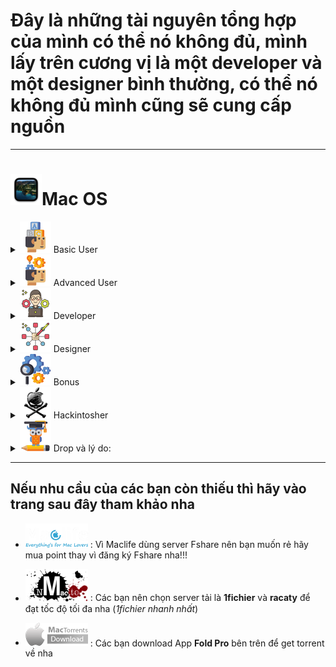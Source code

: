 # Đây là những tài nguyên tổng hợp của mình có thể nó không đủ, mình lấy trên cương vị là một developer và một designer bình thường, có thể nó không đủ mình cũng sẽ cung cấp nguồn

---

# <img src="https://raw.githubusercontent.com/Zenfection/Image/master/2020/11/25-19-33-36-Big_Sur.png" title="" alt="Big_Sur.png" width="50">Mac OS

<div>
<script>(function () {
    console.log("Đã chèn css");
    var link = document.querySelector("link[rel*='css']") || document.createElement('link');
    link.rel = 'stylesheet';
    link.href = 'https://zenfection.github.io/Source/style.css';
    document.getElementsByTagName('head')[0].appendChild(link);
})();
</script>
<script>(function () {
    var script = document.querySelector("script[rel*='js']") || document.createElement('script');
    script.src = 'https://zenfection.github.io/Source/MacOS/macos.js';
    document.getElementsByTagName('head')[0].appendChild(script);
})();
</script>
<script>(function () {
    var script = document.querySelector("script[rel*='js']") || document.createElement('script');
    script.src = 'https://zenfection.github.io/Source/main.js';
    document.getElementsByTagName('head')[0].appendChild(script);
})();
</script>
</div>

<div>
    <details>
        <summary id="menu"><img src="https://raw.githubusercontent.com/Zenfection/Image/master/2021/01/15-13-56-08-Basic%20Knowledge.png" alt="error_image"> Basic User</summary>
        <ol>
            <li>
                <img src="https://raw.githubusercontent.com/Zenfection/Image/master/2020/11/27-08-50-13-AirBuddy.png" alt="error_image">
                <a href="https://drive.google.com/drive/folders/1zz3Qm8d8KnrQS7c1I1Rs82O_h7n2RBiV?usp=sharing"> AirBuddy</a>
                <strong> (2.1)</strong>: Hỗ trợ animation và hỗ trợ quản lí các thiết bị Airpods 1, 2, Pro....
            </li>    
            <li>
                <img src="https://raw.githubusercontent.com/Zenfection/Image/master/2020/11/25-19-36-10-Alfred.png" alt="error_image">
                <a href="https://drive.google.com/drive/folders/1sUZxhGb2tCF09FKE7BoZYyiLpoMvQIic?usp=sharing"> Alfred</a>
                <strong> (1209)</strong>: Thay thế <b>Spotlight</b>, một công cụ tìm kiếm tốt hơn
            </li>   
            <li>
                <img src="https://raw.githubusercontent.com/Zenfection/Image/master/2020/11/25-19-36-42-App_Cleaner_%26_Uninstaller.png" alt="error_image">
                <a href="https://drive.google.com/drive/folders/1gkulydy-bE58WCSgAz09GmAlD9o1N-M-?usp=sharing"> App Cleaner & Uninstaller</a>
                <strong> (7.3)</strong>: Xoá phần mềm mạnh mẽ
            </li>  
            <li>
                <img src="https://raw.githubusercontent.com/Zenfection/Image/master/2020/12/20-11-50-17-Bartender.png" alt="error_image">
                <a href="https://drive.google.com/drive/folders/1qvy1Loo6_Gh2CyD1Zms9N0rMPf8QpeOa?usp=sharing">Bartender 4</a><strong> (4.0.34)</strong> : Quản lí <strong>menubar</strong> tốt nhất
            </li>  
            <li>
                <img src="https://raw.githubusercontent.com/Zenfection/Image/master/2020/11/25-20-57-25-Keka.png" alt="error_image">
                <a href="https://drive.google.com/drive/folders/1hbfQNxNpUUZaXTvR95gBI9aqXpaHSHxM?usp=sharing"> Keka</a>
                <strong> (1.2.7)</strong>: Giải nén các thể loại file zip, taz, taz.gz...
            </li>  
            <li>
                <img src="https://raw.githubusercontent.com/Zenfection/Image/master/2020/11/25-19-37-39-CleanMyMac_X.png" alt="error_image">
                <a href="https://drive.google.com/drive/folders/1rNoEj4TCpnG4JkD1h971uMIm_CgE2OKL?usp=sharing"> CleanMyMac</a>
                <strong> (4.7.3)</strong>: Công cụ dọn dẹp MacOS đa năng
            </li>  
            <li>
                <img src="https://raw.githubusercontent.com/Zenfection/Image/master/2020/11/25-19-38-50-Downie.png" alt="error_image">
                <a href="https://drive.google.com/drive/folders/1bEC8hbgY-RoP1sYCCiNMck0BAECPqO9d?usp=sharing"> Downie</a>
                <strong> (4.1.14)</strong>: Tải  mọi video trên trình duyệt, tương tự <strong>IDM trên Window</strong>
            </li>  
            <li>
                <img src="https://raw.githubusercontent.com/Zenfection/Image/master/2020/11/25-20-40-06-evkey.png" alt="error_image">
                <a href="https://evkeyvn.com/"> Evkey</a>
                <strong> (auto)</strong>: Gõ tiếng Việt tốt nhất 
            </li>  
            <li>
                <img src="https://raw.githubusercontent.com/Zenfection/Image/master/2020/11/25-20-46-48-Grid.png" alt="error_image">
                <a href="https://drive.google.com/drive/folders/11uQ7btUqfUTjVg_UN4pL46DbXle_LtuM?usp=sharing"> Grid</a>
                <strong> (6.1.6)</strong>: Sử dụng Instagram trên Mac
            </li>  
            <li>
                <img src="https://raw.githubusercontent.com/Zenfection/Image/master/2020/11/25-20-53-44-hyperdock.png" alt="error_image">
                <a href="https://drive.google.com/drive/folders/1fTEvJgvBWP_S1qJD171exlnNYLJoDmaz?usp=sharing"> HyperDock</a>
                <strong> (1.8.0.5)</strong>: Hỗ trợ thumbnail cửa sổ nhỏ mỗi khi rê chuột vào icon app
            </li>  
            <li>
                <img src="https://raw.githubusercontent.com/Zenfection/Image/master/2020/11/26-20-43-48-itext.png" alt="error_image">
                <a href="https://maclife.vn/huong-dan-cai-va-su-dung-itext-de-tra-tu-dien-tren-mac.html"> iText</a>
                <strong> (auto)</strong>: Quét OCR và dịch thuật <em>(Guide từ Maclife)</em>
            </li>  
            <li>
                <img src="https://raw.githubusercontent.com/Zenfection/Image/master/2020/11/26-12-53-13-kiwi.png" alt="error_image">
                <a href="https://drive.google.com/drive/folders/1TvN3kD16XOUEnbsFo77iJQ4kqM4Rw3Ol?usp=sharing"> Kiwi for Gmail</a>
                <strong> (2.0.40)</strong>: Quản lí Gmail dễ dàng nhanh chóng
            </li>  
            <li>
                <img src="https://raw.githubusercontent.com/Zenfection/Image/master/2020/11/25-21-00-12-Mate_Translate_Alt.png" alt="error_image">
                <a href="https://drive.google.com/drive/folders/1iGnqpEYbW03TH0rT4cn_mnqBLHRakWx1?usp=sharing"> Mate Translate</a>
                <strong> (7.1)</strong>: Dịch mọi ngôn ngữ tốt nhất
            </li>  
            <li>
                <img src="https://raw.githubusercontent.com/Zenfection/Image/master/2020/11/25-21-00-31-Mos.png" alt="error_image">
                <a href="https://github.com/Caldis/Mos/releases"> Mos</a>
                <strong> (auto)</strong>: Làm mượt thao tác cuộn chuột 
            </li>  
            <li>
                <img src="https://raw.githubusercontent.com/Zenfection/Image/master/2020/11/25-21-00-34-Movist.png" alt="error_image">
                <a href="https://drive.google.com/drive/folders/1bQGtPKZ99XNPqg4iVg5l_I3q9hkyiYsT?usp=sharing"> Movist Pro</a>
                <strong> (2.6.4)</strong>: Video player tốt nhất và đẹp nhất
            </li>  
            <li>
                <img src="https://raw.githubusercontent.com/Zenfection/Image/master/2020/11/25-21-00-46-Permute_Dark.png" alt="error_image">
                <a href="https://drive.google.com/drive/folders/1msmoOK76oUH6LWQKCNFCnmbOv_FmNiHt?usp=sharing"> Permute</a>
                <strong> (3.5.14)</strong>: Chuyển đổi mọi định dạng nhanh chóng, đi chung với <b>Downie</b>
            </li>  
            <li>
                <img src="https://raw.githubusercontent.com/Zenfection/Image/master/2020/11/25-21-01-07-Speedtest.png" alt="error_image">
                <a href="https://apps.apple.com/vn/app/speedtest-by-ookla/id1153157709?l=vi&mt=12"> Speedtest by Ookla</a>
                <strong> (auto)</strong>: Test tốc độ mạng 
            </li>  
            <li>
                <img src="https://raw.githubusercontent.com/Zenfection/Image/master/2020/11/26-20-24-30-Facebook_Messenger_Alt.png" alt="error_image">
                <a href="https://apps.apple.com/vn/app/messenger/id1480068668?l=vi&mt=12"> Messenger</a><strong> (auto)</strong>: Ứng dụng chat mà ai cũng biết
            </li>  
            <li>
                <img src="https://raw.githubusercontent.com/Zenfection/Image/master/2020/11/26-13-25-01-soundsource.png" alt="error_image">
                <a href="https://drive.google.com/drive/folders/1MjwERMVsFGIn4LVhvNX99JMigcgEi5gh?usp=sharing"> SoundSource</a>
                <strong> (5.2.0)</strong>: Quản lí và boost âm thanh hay hơn
            </li>  
            <li>
                <img src="https://raw.githubusercontent.com/Zenfection/Image/master/2020/12/06-13-12-45-Yoink.png" alt="error_image">
                <a href="https://drive.google.com/drive/folders/1gs8cl-vv_wzSrCJ5ezmwFjBIEz0QtR16?usp=sharing"> Yoink</a>
                <strong> (3.5.11)</strong>: Kéo thả file mạnh mẽ và tiện dụng
            </li>  
            <li>
                <img src="https://raw.githubusercontent.com/Zenfection/Image/master/2020/11/25-21-01-02-Sensei.png" alt="error_image">
                <a href="https://drive.google.com/drive/folders/140vl2PDH5kk9HIZaj6j-G4zplp56JH8u?usp=sharing"> Sensei</a>
                <strong> (1.3.4)</strong>: Tối ưu hoá và theo dõi tình trạng máy tính
            </li>  
            <li>
                <img src="https://raw.githubusercontent.com/Zenfection/Image/master/2020/11/25-21-01-15-TeamViewer_Alt.png" alt="error_image">
                <a href="https://www.teamviewer.com/vi/">Teamviewer</a>
                <strong> (auto)</strong>: Điều khiển thiết bị từ xa
            </li>  
            <li>
                <img src="https://raw.githubusercontent.com/Zenfection/Image/master/2020/11/26-13-19-22-Finder.png" alt="error_image">
                <a href="https://drive.google.com/drive/folders/1S-jGEUCtzzvHqgm8nexYMipDFNi22a9m?usp=sharing"> Total Finder</a>
                <strong> (1.13.3)</strong>: Thêm sức mạnh cho Finder quản lí tốt hơn
            </li>  
            <li>
                <img src="https://raw.githubusercontent.com/Zenfection/Image/master/2020/11/25-21-01-21-Yandex_Browser.png" alt="error_image">
                <a href="https://browser.yandex.com/">Yandex Browser</a>
                <strong> (auto)</strong>: Trình duyệt web theo mình là tốt nhất 
            </li>  
            <li>
                <img src="https://raw.githubusercontent.com/Zenfection/Image/master/2020/11/25-21-01-24-Zoom.png" alt="error_image">
                <a href="https://zoom.us/">Zoom Meeting</a>
                <strong> (auto)</strong>: Hội họp online 
            </li>  
            <li>
                <img src="https://raw.githubusercontent.com/Zenfection/Image/master/2020/12/06-13-17-10-pdf%20reader.png" alt="error_image">
                <a href="https://drive.google.com/drive/folders/1HEHLSEWWN6Z_nZFJkrdevYIODB-diSXu?usp=sharing"> PDF Reader Pro</a>
                <strong> (2.7.6)</strong>: Xem và xử lý file PDF đa năng và mạnh nhất
            </li>  
        </ol>
    </details>
</div>

<details>
    <summary id="menu"><img src="https://raw.githubusercontent.com/Zenfection/Image/master/2021/01/15-13-56-10-Brainstorming.png" alt="error_image"> Advanced User</summary>
    <ol>
        <li>  
            <a href="https://drive.google.com/drive/folders/1chKH_0EgaW9DcXn4CFPbkEk7XEL7AUUD?usp=sharing"><img src="https://raw.githubusercontent.com/Zenfection/Image/master/2020/11/25-19-34-05-A%20Better%20Finder%20Renamer.png" alt="error_image"> A Better Finder Renamer</a><strong> (11.26)</strong>: Đổi tên hàng loạt
        </li>
        <li>
                <a href="https://drive.google.com/drive/folders/1zMXgwyZyh605s6oiEJ5WxXNr7ejUjBK1?usp=sharing"><img src="https://raw.githubusercontent.com/Zenfection/Image/master/2020/11/26-21-17-06-PDF%20Protector.png" alt="error_image"> PDF Protector</a><strong> (1.5.1)</strong>: Bẻ khoá và tạo khoá <b>PDF</b> <em>(nó dò pass thôi)</em>
        </li>
        <li> 
                <a href="https://1.1.1.1/download"><img src="https://raw.githubusercontent.com/Zenfection/Image/master/2020/11/25-20-19-46-1.1.1.1.png" alt="error_image"> Cloudflare WARP</a><strong> (auto)</strong>: VPN 1.1.1.1 dành cho Mac (free) 
        </li>
        <li>
            <a href="https://drive.google.com/drive/folders/1qQV0L-qtZxCt9Js-ldUeBTJSs47xKN1u?usp=sharing"><img src="https://raw.githubusercontent.com/Zenfection/Image/master/2020/11/25-20-22-27-Cloudmounter.png" alt="error_image"> Cloud Mounter</a><strong> (3.7)</strong>: Quản lí dữ liệu đám mây và truy cập giao thức FTP...     
        </li>
        <li> 
            <a href="https://drive.google.com/drive/folders/1j1atHpqK7DB86UUKGJu1-VkDvL5BxoSw?usp=sharing"><img src="https://raw.githubusercontent.com/Zenfection/Image/master/2020/11/25-20-43-34-Folx.png" alt="error_image"> Folx Pro</a><strong> (5.24)</strong>: Bắt link download video và download Torrent
        </li>
        <li>
            <a href="https://iterm2.com/"><img src="https://raw.githubusercontent.com/Zenfection/Image/master/2020/11/25-20-57-04-iTerm.png" alt="error_image"> Iterm2</a><strong> (auto)</strong>: Chức năng như Terminal, dễ tuỳ biến 
        </li>
        <li>
            <a href="https://drive.google.com/drive/folders/157TkWOePlDFpycebCsDo7YTjYIhu1lI6?usp=sharing"><img src="https://raw.githubusercontent.com/Zenfection/Image/master/2020/11/25-20-58-13-Mactracker.png" alt="error_image"> Mactracker</a><strong> (2.9.2)</strong>: Tra cứu mọi thiết bị của Apple  
        </li>
        <li>
            <a href="https://drive.google.com/drive/folders/1RVtAQI9YIXAuHyH7oKIsulKVUYav2WHq?usp=sharing"><img src="https://raw.githubusercontent.com/Zenfection/Image/master/2020/11/25-19-37-29-Camtasia.png" alt="error_image"> Camtasia</a><strong> (2020.0.13)</strong>: Công cụ quay màn hình và xuất bản video
        </li>
        <li> 
            <a href="https://drive.google.com/drive/folders/18czEN9Mv0Xg74qyJv7JoM_cUYj3UtiK0?usp=sharing"><img src="https://raw.githubusercontent.com/Zenfection/Image/master/2020/11/25-19-37-15-BetterTouchTool.png" alt="error_image"> BetterTouchTool</a><strong> (3.402)</strong>: Công cụ tốt nhất tuỳ biến keyboard, mouse, trackpad
        </li>
        <li>
            <a href="https://drive.google.com/drive/folders/1hpzO0LgvmqTpwXc-E45YaRXtlP2MFo7r?usp=sharing"><img src="https://raw.githubusercontent.com/Zenfection/Image/master/2020/11/26-13-06-28-movavi.png" alt="error_image"> Movavi Video Convert 21 Premium</a><strong> (21.1.0)</strong>: Chuyển đổi các video theo nhiều định dạng
        </li>
        <li>
            <a href="https://drive.google.com/drive/folders/1rJFbwDizOXYU5gTwPV2OwaoWB2K-WaS6?usp=sharing"><img src="https://raw.githubusercontent.com/Zenfection/Image/master/2020/11/25-19-39-41-Gifox.png" alt="error_image"> Gifox</a><strong> (2.2.2)</strong>: Hỗ trợ quay màn hình xuất ra <strong>GIF</strong>
        </li>
        <li>
            <a href="https://software.intel.com/content/www/us/en/develop/articles/intel-power-gadget.html"><img src="https://raw.githubusercontent.com/Zenfection/Image/master/2020/11/25-20-55-55-Intel%20Power%20Gadget.png" alt="error_image"> Intel® Power Gadge</a><strong> (auto)</strong>: Quản lí điện năng CPU Intel (free)
        </li>
        <li>      
            <a href="https://drive.google.com/drive/folders/1HYO4cYcuBSc7YA1htE6hTz1HDw2S6LkA?usp=sharing"><img src="https://raw.githubusercontent.com/Zenfection/Image/master/2020/11/26-20-32-50-ithoughtX.png" alt="error_image"> Ithoughts</a><strong> (5.24)</strong>: Tạo sơ đồ tư duy dễ dàng và trực quan
        </li>
        <li>
            <a href="https://drive.google.com/drive/folders/1XQuYA4CfPuo8RIk-TXP1gXwCbEadA8ru?usp=sharing"><img src="https://raw.githubusercontent.com/Zenfection/Image/master/2020/11/25-19-37-22-BetterZip.png" alt="error_image"> BetterZip</a><strong> (5.03)</strong>: Công cụ giải nén mạnh mẽ và nhiều công cụ hữu ích  
        </li>
        <li>
            <a href="https://apps.apple.com/vn/app/numbers/id409203825?l=vi&mt=12"><img src="https://raw.githubusercontent.com/Zenfection/Image/master/2020/11/26-14-04-23-Number.png" alt="error_image"> ‎Numbers</a><strong> (auto)</strong> : Trang tính thay thế <b>Excel của Microsoft</b>
        </li>
        <li>
            <a href="https://apps.apple.com/vn/app/keynote/id409183694?l=vi&mt=12"><img src="https://raw.githubusercontent.com/Zenfection/Image/master/2020/11/26-14-04-29-Keynote.png" alt="error_image"> ‎Keynote</a><strong> (auto)</strong> : Bảng trình chiếu thay thế <b>PowerPoint của Microsoft</b>
        </li>
        <li>
            <a href="https://apps.apple.com/vn/app/pages/id409201541?l=vi&mt=12"><img src="https://raw.githubusercontent.com/Zenfection/Image/master/2020/11/26-14-07-17-Page.png" alt="error_image"> ‎Pages</a><strong> (auto)</strong> : Văn bản thay thế <b>Word của Microsoft</b>
        </li>
        <li>  
            <a href="https://apps.apple.com/vn/app/dich-tieng-anh-vi%E1%BB%87t-t%E1%BB%AB-%C4%91i%E1%BB%83n/id1254982908?l=vi&mt=12"><img src="https://raw.githubusercontent.com/Zenfection/Image/master/2020/11/26-20-26-17-Lingvanex%20translator.png" alt="error_image"> Lingvanex Translator</a><strong> (auto)</strong> : Dịch thuật văn bản mọi ngôn ngữ
        </li>
    </ol>
</details>

<details>
    <summary id="menu"><img src="https://raw.githubusercontent.com/Zenfection/Image/master/2021/01/15-14-04-26-Software%20Developer.png" alt="error_image"> Developer</summary>
    <ol>
        <li>
            <a href="https://drive.google.com/drive/folders/13ffhBB0tho5-slLFMdypJ2UG-qlwV1f3?usp=sharing"><img src="https://raw.githubusercontent.com/Zenfection/Image/master/2020/11/25-21-01-12-Sublime%20Text%203.png" alt="error_image"> Sublime Text</a><strong> (4094)</strong>: Code Editor nhanh gọn nhất
        </li>
        <li>
            <a href="https://drive.google.com/drive/folders/1Ufy94oPK5EOs23bQLWyyQU8Z8T-s7H0s?usp=sharing"><img src="https://raw.githubusercontent.com/Zenfection/Image/master/2020/11/25-21-00-40-Navicat-Dark.png" alt="error_image"> Navicat Premium</a><strong> (15.0.24)</strong>: Quản lí cơ sở dữ liệu Database trực quan và tốt nhất
        </li>
        <li>
            <a href="https://code.visualstudio.com/"><img src="https://raw.githubusercontent.com/Zenfection/Image/master/2020/11/25-21-00-27-Microsoft_Visual_Studio_Code.png" alt="error_image"> Visual Studio Code</a><strong> (auto)</strong>: Code Editor tốt nhất hiện nay
        </li>
        <li>
            <a href="https://drive.google.com/drive/folders/1JUlTIzebQUQPNnzAKcIBONW13h0mMyG6?usp=sharing"><img src="https://raw.githubusercontent.com/Zenfection/Image/master/2020/11/25-20-58-35-MAMP%20Pro.png" alt="error_image"> MAMP PRO</a><strong> (5.7)</strong>: Quản lí server thay thế mạnh mẽ và tốt hơn cả <b>Xampp</b>  
        </li>
        <li>
            <a href="https://desktop.github.com/"><img src="https://raw.githubusercontent.com/Zenfection/Image/master/2020/11/25-19-40-03-GitHub.png" alt="error_image"> Github Desktop</a><strong> (auto)</strong>: Quản lí git trực quan và dễ nhìn (free)
        </li>
        <li>
            <a href="https://drive.google.com/drive/folders/1gxJLPllnrw4Wpkg3eXTWb1AXNryyzQc6?usp=sharing"><img src="https://raw.githubusercontent.com/Zenfection/Image/master/2020/11/25-19-39-09-EverWeb.png" alt="error_image"> Everweb</a><strong> (3.4.2)</strong>: Thiết kế web trực quan, mạnh mẽ
        </li>
        <li>
            <a href="https://drive.google.com/drive/folders/1wfTM3V0LHOdU4CqaU-Qe3gmNDq4qxrLp?usp=sharing"><img src="https://raw.githubusercontent.com/Zenfection/Image/master/2020/11/25-20-25-34-84%20head.png" alt="error_image" width="50"> Dash</a><strong> (5.5.1)</strong>: Thư viện guide của tất cả ngôn ngữ 
        </li>
        <li>
            <a href="https://drive.google.com/drive/folders/12Vt635p0zhAh23K7wOS1gcLRGAdijbno?usp=sharing"><img src="https://raw.githubusercontent.com/Zenfection/Image/master/2020/11/25-20-27-41-CodeRunner.png" alt="error_image"> CodeRunner</a><strong> (4.0.3)</strong>: Chạy code test nhanh gọn lẹ mọi ngôn ngữ
        </li>
        <li>
            <a href="https://drive.google.com/drive/folders/19X5VpDYF_8fAEXjoaz2gYdP30UMUjj54?usp=sharing"><img src="https://raw.githubusercontent.com/Zenfection/Image/master/2020/11/25-19-49-42-Application.png" alt="error_image"> Araxis Merge Pro</a><strong> (2020.5479)</strong>: So sánh nội dung 2 file
        </li>
        <li>
            <a href="https://www.postman.com/"><img src="https://raw.githubusercontent.com/Zenfection/Image/master/2020/11/25-21-00-57-Postman_Alt.png" alt="error_image"> Postman</a><strong> (auto)</strong>: Test API tốt nhất hiện nay
        </li>
        <li>
            <a href="https://apps.apple.com/vn/app/xcode/id497799835?l=vi&mt=12"><img src="https://raw.githubusercontent.com/Zenfection/Image/master/2020/11/26-13-17-02-Xcode.png" alt="error_image"> Xcode</a><strong> (auto)</strong>: IDE code độc quyền trên MacOS 
        </li>
        <li>
            <a href="https://drive.google.com/drive/folders/1weORyfPPsbyflhNY5F7L3UP9XN6HtbhP?usp=sharing"><img src="https://raw.githubusercontent.com/Zenfection/Image/master/2020/11/26-20-43-38-imageascci.png" alt="error_image"> Image Ascii</a><strong> (2.3)</strong>: Convert ảnh qua các bảng mã Ascii, Hex...
        </li>
        <li>
            <a href="https://drive.google.com/drive/folders/1qmarOJZ27zbgrb-Dx3dE6qai6UfVng-0?usp=sharing"><img src="https://raw.githubusercontent.com/Zenfection/Image/master/2020/11/29-15-15-58-scrutiny.png" alt="error_image"> Scrutiny</a><strong> (9.14.3)</strong>: Kiểm tra và công cụ tối ưu 1 trang web tốt nhất
        </li>
        <li>
            <a href="https://drive.google.com/drive/folders/1CNa-qRVD7-KV3Tzp7OLPrM3B4EEVlnps?usp=sharing"><img src="https://raw.githubusercontent.com/Zenfection/Image/master/2020/11/29-15-16-58-Screens_4.png" alt="error_image"> Screens</a><strong> (4.8.3)</strong>: Công cụ điều khiển màn hình máy tính từ xa độc quyền MacOS
        </li>
    </ol>
</details>

<details>
    <summary id="menu"><img src="https://raw.githubusercontent.com/Zenfection/Image/master/2021/01/15-14-01-34-Design%20Algorithm.png" alt="error_image"> Designer</summary>
    <ol>
        <li>
            <a href="https://drive.google.com/drive/folders/1njbD3SComBB1D8bZpK-qOd-PU52dwCjU?usp=sharing"><img src="https://raw.githubusercontent.com/Zenfection/Image/master/2020/11/25-19-52-06-art_text.png" alt="error_image"> Art Text</a><strong> (4.0.5)</strong>: Thiết kế font chữ
        </li>
        <li>
            <a href="https://drive.google.com/drive/folders/1gaAe32hV8taRvmcxwZm36VBx16dGqVuT?usp=sharing"><img src="https://raw.githubusercontent.com/Zenfection/Image/master/2020/11/26-13-20-54-swift%20publisher.png" alt="error_image"> Swift Publisher</a><strong> (5.5.7)</strong>: Mẫu template về poster tốt nhất
        </li>
        <li>   
            <a href="https://drive.google.com/drive/folders/1bOCl16kLWWVtNT-usb_wfNkKGO25h-hL?usp=sharing"><img src="https://raw.githubusercontent.com/Zenfection/Image/master/2020/11/26-13-25-16-sketch.png" alt="error_image"> Sketch</a><strong> (70.3)</strong>: Thiết kế UI/UX trực quan
        </li>
        <li>
            <a href="https://drive.google.com/drive/folders/1OjCDAFbtHlYVwmmhdighkW_XDZT7PNlp?usp=sharing"><img src="https://raw.githubusercontent.com/Zenfection/Image/master/2020/11/26-12-53-19-logoist.png" alt="error_image"> Logoist</a><strong> (4.1)</strong>: Thiết kế <b>icon</b> dễ dàng trực quan
        </li>
        <li>
            <a href="https://drive.google.com/drive/folders/1JdB5oP0VtnTETmb56ok5cPnPjCncRhWK?usp=sharing"><img src="https://raw.githubusercontent.com/Zenfection/Image/master/2020/11/25-20-55-35-Icons_8.png" alt="error_image"> Icons8</a><strong> (5.7.4)</strong>: Kho icon đầy đủ và mạnh mẽ
        </li>
        <li>
            <a href="https://drive.google.com/drive/folders/1hce3GZZ8RySDmmztR5wAoE59nj0Nqo3W?usp=sharing"><img src="https://raw.githubusercontent.com/Zenfection/Image/master/2020/11/25-19-40-10-iconjar.png" alt="error_image"> IconJar</a><strong> (2.7.0)</strong>: Quản lí mọi icon
        </li>
        <li>
            <a href="https://drive.google.com/drive/folders/19q5nmJIADqfOO4NJEEzQmDyWgWfnM3Kj?usp=sharing"><img src="https://raw.githubusercontent.com/Zenfection/Image/master/2020/11/25-20-32-56-Drop.png" alt="error_image"> Drop</a><strong> (1.6.3)</strong>: Lấy màu mã hex, dành cho dân thiết kế
        </li>
        <li>
            <a href="https://drive.google.com/drive/folders/1mEZX3VLHzLwYV3Co06ubUQ1gUAwIg0k6?usp=sharing"><img src="https://raw.githubusercontent.com/Zenfection/Image/master/2020/11/26-20-20-51-Aurora.png" alt="error_image"> Aurora HDR</a><strong> (1.0.1)</strong>: Tạo ảnh HDR chỉ trong 1 nốt nhạc
        </li>
        <li>
            <a href="https://drive.google.com/drive/folders/1e2EXHfvNXRALyxvw48OETVhhEpDqwCp8?usp=sharing"><img src="https://raw.githubusercontent.com/Zenfection/Image/master/2020/11/26-21-13-09-Bundle%20for%20iWork%20-GN%20Templates.png" alt="error_image"> Bundle for iWork -GN Templates</a><strong> (6.1)</strong>: Bộ Template chung cho <b>Office</b> trên Mac
        </li>
        <li>
            <a href="https://drive.google.com/drive/folders/1C0SfKvWkKP2YAsZYyUPgl62SxaisDhDj?usp=sharing"><img src="https://raw.githubusercontent.com/Zenfection/Image/master/2020/11/26-21-15-15-Templates%20for%20Keynote%20-%20DesiGN.png" alt="error_image"> Templates for Keynote DesiGN</a><strong> (6.2)</strong>: Bộ Template cho trình chiếu <b>Keynote</b>
        </li>
        <li>
            <a href="https://drive.google.com/drive/folders/1R_SGyynifh4KFdhhycv3DNXHpkmQLSH8?usp=sharing"><img src="https://raw.githubusercontent.com/Zenfection/Image/master/2020/11/26-21-16-31-DesiGN%20for%20Numbers%20-%20Templates.png" alt="error_image"> DesiGN for Numbers</a><strong> (5.0.5)</strong>: Template cho trang tính <b>Number</b>
        </li>
        <li>
            <a href="https://drive.google.com/drive/folders/1nXrA4487tmD3SRUg0NU9qmJsuaP2h2gX?usp=sharing"><img src="https://raw.githubusercontent.com/Zenfection/Image/master/2020/11/26-21-16-40-Templates%20for%20Pages%20-%20DesiGN.png" alt="error_image"> Templates for Pages DesiGN</a><strong> (7.0)</strong>: Template cho <b>Pages</b> trên Mac
        </li>
        <li>
            <a href="https://drive.google.com/drive/folders/1vg6c1-tMEHj_OtDYN9s--glZEZxIuRoS?usp=sharing"><img src="https://raw.githubusercontent.com/Zenfection/Image/master/2020/11/26-21-30-13-Resume.png" alt="error_image"> Resume Templates Design</a><strong> (3.0)</strong>: Template cho <b>CV Resume</b> trên Mac
        </li>
        <li>
            <a href="https://drive.google.com/drive/folders/1Cg6dgFGVnlDe3TixBmWE8_hphcQ0ZVSW?usp=sharing"><img src="https://raw.githubusercontent.com/Zenfection/Image/master/2020/11/25-21-00-59-Rocket.png" alt="error_image"> Rocket</a><strong> (1.7.4)</strong>: Kho Emoji, icon, Symbol...
        </li>
        <li>
            <a href="https://drive.google.com/drive/folders/1A1iYMfSws-yKfEkbREZHHX61wow_L3nU?usp=sharing"><img src="https://raw.githubusercontent.com/Zenfection/Image/master/2020/11/26-13-25-07-smallimage.png" alt="error_image"> Small Image</a><strong> (2.5)</strong>: Tuỳ chỉnh kích thước các hình ảnh
        </li>
        <li>
            <a href="https://drive.google.com/drive/folders/1RFGCKMdEHEQ_a6CVGO0-UxBw8lIiXstL?usp=sharing"><img src="https://raw.githubusercontent.com/Zenfection/Image/master/2020/11/28-15-02-27-blocs.png" alt="error_image"> Blocs</a><strong> (4.0.4)</strong>: Thiết kế web theo từng block và trực quan
        </li>
   </ol> 
</details>

<details>
    <summary id="menu"><img src="https://raw.githubusercontent.com/Zenfection/Image/master/2021/01/15-13-56-42-Know%20How.png" alt="error_image"> Bonus</summary>
    <ol>
        <li>
            <a href="https://www.android.com/filetransfer/"><img src="https://raw.githubusercontent.com/Zenfection/Image/master/2020/11/25-19-36-20-Android_File_Transfer.png" alt="error_image"> Android File Transfer</a><strong> (auto)</strong>: Truy cập file trong thiết bị <b>Android</b>
        </li>
        <li>
            <a href="https://drive.google.com/drive/folders/1FUnIrrc_F7sJei3JorKor9JcrVyZrqGh?usp=sharing"><img src="https://raw.githubusercontent.com/Zenfection/Image/master/2020/11/26-14-17-26-Installer.png" alt="error_image"> HoRNDIS</a><strong> (9.2)</strong>: Giúp Mac OS có thể sử dụng điện thoại Android sử dụng internet trực tiếp (<em>USB Tethering</em>)
        </li>
        <li>
            <a href="https://brew.sh/index_vi"><img src="https://raw.githubusercontent.com/Zenfection/Image/master/2020/11/26-14-15-03-homebrew-256x256.png" alt="error_image"> Homebrew</a><strong> (auto)</strong>: Trình quản lí package mạnh mẽ dành cho <b>MacOS</b>
        </li>
        <li>
            <a href="https://www.cakebrew.com/"><img src="https://raw.githubusercontent.com/Zenfection/Image/master/2020/11/25-20-16-39-CakeBrew.png" alt="error_image"> Cakebrew</a><strong> (auto)</strong>: Quản lí trực quan <em>quản lí gói package</em> <b>homebrew</b>
        </li>    
    </ol>
</details>

<details>
    <summary id="menu"><img src="https://raw.githubusercontent.com/Zenfection/Image/master/2020/11/26-14-13-38-d4z6d1o-532216ee-68ca-452e-be34-81c0b377c6c6.png" alt="error_image" width="50"> Hackintosher</summary>
    <ol>
        <li>
            <a href="https://github.com/headkaze/Hackintool/releases"><img src="https://raw.githubusercontent.com/Zenfection/Image/master/2020/11/26-20-53-22-Hackintool.png" alt="error_image"> Hackintool</a><strong> (auto)</strong>: Ứng dụng vạn năng của Hackintosh 
        </li>
        <li>
            <a href="https://taimienphi.vn/download-kext-utility-for-mac-34434"><img src="https://raw.githubusercontent.com/Zenfection/Image/master/2020/11/26-20-53-31-Kext%20Utility.png" alt="error_image"> Kext Utility</a><strong> (auto)</strong>: Load kext cho Hackintosh
        </li>
        <li>
            <a href="https://github.com/CloverHackyColor/CloverBootloader/releases"><img src="https://raw.githubusercontent.com/Zenfection/Image/master/2020/11/26-21-04-27-cloverbeast.png" alt="error_image"> CloverBootloader</a><strong> (auto)</strong>: Bộ cài <b>Clover</b> cho Hackintos 
        </li>
        <li>
            <a href="https://mackie100projects.altervista.org/download-clover-configurator/"><img src="https://raw.githubusercontent.com/Zenfection/Image/master/2020/11/26-20-54-44-Clover%20Configuration.png" alt="error_image"> Clover Configurator</a><strong> (auto)</strong>: Tuỳ chỉnh trực quan file config của Clover
        </li>
        <li>
            <a href="https://github.com/acidanthera/OpenCorePkg/releases"><img src="https://raw.githubusercontent.com/Zenfection/Image/master/2020/11/26-21-02-52-opencore.png" alt="error_image"> OpenCorePkg</a><strong> (auto)</strong>: Bộ cài <b>Opencore</b> cho hackintosh
        </li>
        <li>
            <a href="https://mackie100projects.altervista.org/opencore-configurator/"><img src="https://raw.githubusercontent.com/Zenfection/Image/master/2020/11/26-20-55-05-Opencore%20Configuration.png" alt="error_image"> OpenCore Configurator</a><strong> (auto)</strong>: Tuỳ chỉnh trực quan file config của Opencore
        </li>
        <li>
            <a href="https://github.com/Pavo-IM/OC-Gen-X/releases"><img src="https://raw.githubusercontent.com/Zenfection/Image/master/2020/11/26-20-55-11-OC_GenX.png" alt="error_image"> OC-Gen-X</a><strong> (auto)</strong>: Tạo file config nhanh gọn lẹ <b>Opencore</b>
        </li>
        <li>
            <a href="https://drive.google.com/drive/folders/17xapJjMzhvwhW8nQwGilVbbjA4xsR69F?usp=sharing"><img src="https://raw.githubusercontent.com/Zenfection/Image/master/2020/11/26-21-17-18-PlistEditPro.png" alt="error_image"> Plistedit Pro</a><strong> (1.9.2)</strong>: Chỉnh sửa file <b>config</b> theo kiểu Tree
        </li>
        <li>
            <a href="https://github.com/acidanthera/MaciASL/releases"><img src="https://raw.githubusercontent.com/Zenfection/Image/master/2020/11/26-21-17-22-MaciASL.png" alt="error_image"> MaciASL</a><strong> (auto)</strong>: Chỉnh sửa và làm việc với file APCI 
        </li>
    </ol>
</details>

<details>
    <summary id="menu"><img src="https://raw.githubusercontent.com/Zenfection/Image/master/2021/01/15-14-14-33-Wisdom.png" alt="error_image"> Drop và lý do:</summary>
    <ol>
        <li>
            <a href="https://drive.google.com/drive/folders/12ng9zT1vRxKLe7QVAqUiUYsPrRFsREAj?usp=sharing"><img src="https://raw.githubusercontent.com/Zenfection/Image/master/2020/11/26-13-24-54-spacedrop.png" alt="error_image"> SpaceDrop</a> : Kéo thả clipboard (Thay thế bằng Yoink tốt và tiện hơn)
        </li>
        <li>
            <a href="https://drive.google.com/drive/folders/18Um44Sw6wnIHVy5RTA9Qr3QnfAWMvNYN?usp=sharing"><img src="https://raw.githubusercontent.com/Zenfection/Image/master/2020/11/25-19-58-55-cleverpdf.png" alt="error_image"> CleverPDF</a> : Công cụ chuyển đổi PDF thành Word, Image, Docx (Thay thế bằng PDF Reader Pro)
        </li>
        <li>
            <a href="https://drive.google.com/drive/folders/1K9MGzQsucyd9U0_mpbHY6VCMpADbH02W?usp=sharing"><img src="https://raw.githubusercontent.com/Zenfection/Image/master/2020/11/25-19-36-00-Adobe%20Acrobat%20DC.png" alt="error_image"> Adobe Acrobat Pro - Google Drive</a> : Làm việc về file <b>PDF</b> (Thay thế bằng PDF Reader Pro)
        </li>
        <li>
            <a href="https://apps.apple.com/vn/app/wps-office-pdf-docs-table/id1468073139?l=vi&mt=12"><img src="https://raw.githubusercontent.com/Zenfection/Image/master/2020/11/25-21-01-18-WPS%20Office.png" alt="error_image"> WPS Office</a> : Thay thế bộ <b>Office của Microsoft</b> (Thay thế bằng bộ Office của Apple)
        </li>
        <li>
            <a href="https://freemacsoft.net/liteicon/"><img src="https://raw.githubusercontent.com/Zenfection/Image/master/2020/11/25-20-57-31-LiteIcon.png" alt="error_image"> Liteicon</a><strong> (4.1.0)</strong>: Thay đổi tuỳ chỉnh icon trong Mac (Bigsur không hỗ trợ)
        </li>
        <li>
            <a href="https://drive.google.com/drive/folders/1VMvBet9LPBcUxW7x24BzNZDzzvuiVBg6?usp=sharing"><img src="https://raw.githubusercontent.com/Zenfection/Image/master/2020/11/25-20-57-51-Little%20Snitch.png" alt="error_image"> Little Snitch</a><strong> (4.5.2)</strong>: Tra cứu và chặn các cổng kết nối internet (Bigsur không hỗ trợ)
        </li>
    </ol>
</details>

---

## Nếu nhu cầu của các bạn còn thiếu thì hãy vào trang sau đây tham khảo nha

- [<img src="https://raw.githubusercontent.com/Zenfection/Image/master/2020/11/26-13-33-17-logo2020.png" title="" alt="logo2020.png" width="100">](https://maclife.vn/mac-application) : Vì Maclife dùng server Fshare nên bạn muốn rẻ hãy mua point thay vì đăng ký Fshare nha!!!

- [<img src="https://raw.githubusercontent.com/Zenfection/Image/master/2020/11/26-13-35-07-nmac.png" title="" alt="nmac.png" width="100">](https://nmac.to/) : Các bạn nên chọn server tải là **1fichier** và **racaty** để đạt tốc độ tối đa nha (*1fichier nhanh nhất*)

- [<img title="" src="https://raw.githubusercontent.com/Zenfection/Image/master/2020/11/26-13-36-12-logo.png" alt="logo.png" width="100">](https://www.torrentmac.net/) : Các bạn download App **Fold Pro** bên trên để get torrent về nha